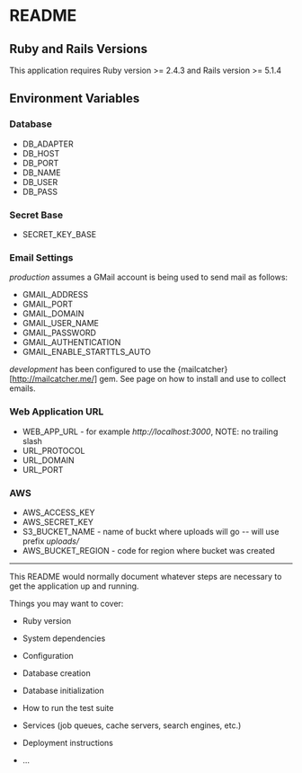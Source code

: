 # README

## Ruby and Rails Versions

This application requires Ruby version >= 2.4.3 and Rails version >= 5.1.4

## Environment Variables

### Database

* DB_ADAPTER
* DB_HOST
* DB_PORT
* DB_NAME
* DB_USER
* DB_PASS

### Secret Base
* SECRET_KEY_BASE

### Email Settings

_production_ assumes a GMail account is being used to send mail as follows:

* GMAIL_ADDRESS
* GMAIL_PORT
* GMAIL_DOMAIN
* GMAIL_USER_NAME
* GMAIL_PASSWORD
* GMAIL_AUTHENTICATION
* GMAIL_ENABLE_STARTTLS_AUTO

_development_ has been configured to use the {mailcatcher}[http://mailcatcher.me/] gem. See page on how to install and use to collect emails.

### Web Application URL

* WEB_APP_URL - for example <i>http://localhost:3000</i>, NOTE: no trailing slash 
* URL_PROTOCOL 
* URL_DOMAIN 
* URL_PORT 

### AWS

* AWS_ACCESS_KEY
* AWS_SECRET_KEY
* S3_BUCKET_NAME - name of buckt where uploads will go -- will use prefix _uploads/_
* AWS_BUCKET_REGION - code for region where bucket was created

---

This README would normally document whatever steps are necessary to get the
application up and running.

Things you may want to cover:

* Ruby version

* System dependencies

* Configuration

* Database creation

* Database initialization

* How to run the test suite

* Services (job queues, cache servers, search engines, etc.)

* Deployment instructions

* ...
